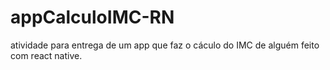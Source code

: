 # appCalculoIMC-RN
atividade para entrega de um app que faz o cáculo do IMC de alguém feito com react native.
